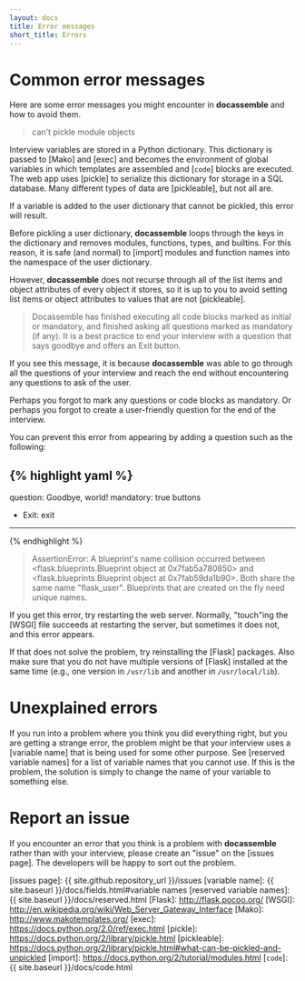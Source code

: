 ```yaml
---
layout: docs
title: Error messages
short_title: Errors
---
```


# Common error messages

Here are some error messages you might encounter in **docassemble**
and how to avoid them.

> can't pickle module objects

Interview variables are stored in a Python dictionary.  This
dictionary is passed to [Mako] and [exec] and becomes the environment
of global variables in which templates are assembled and [`code`] blocks
are executed.  The web app uses [pickle] to serialize this dictionary
for storage in a SQL database.  Many different types of data are
[pickleable], but not all are.

If a variable is added to the user dictionary that cannot be pickled,
this error will result.

Before pickling a user dictionary, **docassemble** loops through the
keys in the dictionary and removes modules, functions, types, and
builtins.  For this reason, it is safe (and normal) to [import]
modules and function names into the namespace of the user dictionary.

However, **docassemble** does not recurse through all of the list
items and object attributes of every object it stores, so it is up to
you to avoid setting list items or object attributes to values that
are not [pickleable].

> Docassemble has finished executing all code blocks marked as initial
> or mandatory, and finished asking all questions marked as mandatory
> (if any).  It is a best practice to end your interview with a
> question that says goodbye and offers an Exit button.

If you see this message, it is because **docassemble** was able to go
through all the questions of your interview and reach the end without
encountering any questions to ask of the user.

Perhaps you forgot to mark any questions or code blocks as mandatory.
Or perhaps you forgot to create a user-friendly question for the end
of the interview.

You can prevent this error from appearing by adding a question such as
the following:

{% highlight yaml %}
---
question: Goodbye, world!
mandatory: true
buttons
  - Exit: exit
---
{% endhighlight %}

> AssertionError: A blueprint's name collision occurred between
> <flask.blueprints.Blueprint object at 0x7fab5a780850> and
> <flask.blueprints.Blueprint object at 0x7fab59da1b90>.  Both
> share the same name "flask_user".  Blueprints that are created
> on the fly need unique names.

If you get this error, try restarting the web server.  Normally,
"touch"ing the [WSGI] file succeeds at restarting the server, but
sometimes it does not, and this error appears.

If that does not solve the problem, try reinstalling the [Flask]
packages.  Also make sure that you do not have multiple versions of
[Flask] installed at the same time (e.g., one version in `/usr/lib`
and another in `/usr/local/lib`).

# Unexplained errors

If you run into a problem where you think you did everything right,
but you are getting a strange error, the problem might be that your
interview uses a [variable name] that is being used for some other
purpose.  See [reserved variable names] for a list of variable names
that you cannot use.  If this is the problem, the solution is simply
to change the name of your variable to something else.

# Report an issue

If you encounter an error that you think is a problem with
**docassemble** rather than with your interview, please create an
"issue" on the [issues page].  The developers will be happy to sort
out the problem.

[issues page]: {{ site.github.repository_url }}/issues
[variable name]: {{ site.baseurl }}/docs/fields.html#variable names
[reserved variable names]: {{ site.baseurl }}/docs/reserved.html
[Flask]: http://flask.pocoo.org/
[WSGI]: http://en.wikipedia.org/wiki/Web_Server_Gateway_Interface
[Mako]: http://www.makotemplates.org/
[exec]: https://docs.python.org/2.0/ref/exec.html
[pickle]: https://docs.python.org/2/library/pickle.html
[pickleable]: https://docs.python.org/2/library/pickle.html#what-can-be-pickled-and-unpickled
[import]: https://docs.python.org/2/tutorial/modules.html
[`code`]: {{ site.baseurl }}/docs/code.html
